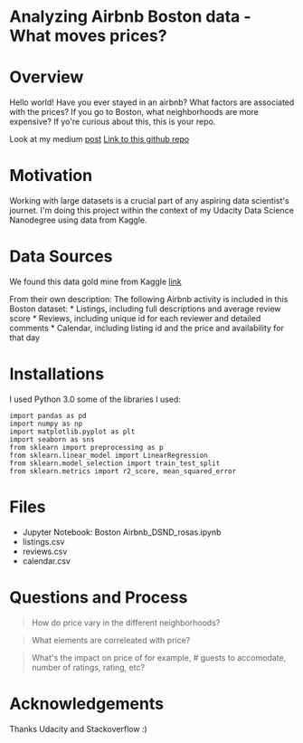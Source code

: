 # Analyzing Airbnb Boston data - What moves prices?

# Overview
Hello world! Have you ever stayed in an airbnb? What factors are associated with the prices?
If you go to Boston, what neighborhoods are more expensive?  If yo're curious about this, this is your repo.

Look at my medium [post](https://medium.com/@rrosasl/why-are-you-paying-so-much-for-that-boston-airbnb-a-look-at-the-data-7714b56aa72e)
[Link to this github repo](https://github.com/rrosasl/airbnb_data_analysis)

# Motivation
Working with large datasets is a crucial part of any aspiring data scientist's journet. I'm doing this project within the context of my Udacity Data Science Nanodegree using data from Kaggle. 

# Data Sources
We found this data gold mine from Kaggle [link](https://www.kaggle.com/airbnb/boston) 

From their own description: 
The following Airbnb activity is included in this Boston dataset: * Listings, including full descriptions and average review score * Reviews, including unique id for each reviewer and detailed comments * Calendar, including listing id and the price and availability for that day

# Installations
I used Python 3.0
some of the libraries I used:

```
import pandas as pd
import numpy as np
import matplotlib.pyplot as plt
import seaborn as sns
from sklearn import preprocessing as p
from sklearn.linear_model import LinearRegression
from sklearn.model_selection import train_test_split
from sklearn.metrics import r2_score, mean_squared_error
```

# Files
- Jupyter Notebook: Boston Airbnb_DSND_rosas.ipynb
- listings.csv
- reviews.csv
- calendar.csv

# Questions and Process
> How do price vary in the different neighborhoods? 

> What elements are correleated with price?

> What's the impact on price of for example, # guests to accomodate, number of ratings, rating, etc?


# Acknowledgements

Thanks Udacity and Stackoverflow :)
